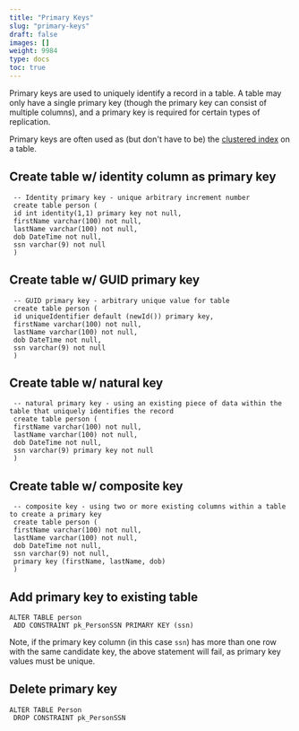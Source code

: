 ```yaml
---
title: "Primary Keys"
slug: "primary-keys"
draft: false
images: []
weight: 9984
type: docs
toc: true
---
```


Primary keys are used to uniquely identify a record in a table. A table may only have a single primary key (though the primary key can consist of multiple columns), and a primary key is required for certain types of replication.

Primary keys are often used as (but don't have to be) the [clustered index][1] on a table.
 
 [1]: http://stackoverflow.com/questions/1251636/what-do-clustered-and-non-clustered-index-actually-mean

## Create table w/ identity column as primary key
     -- Identity primary key - unique arbitrary increment number
     create table person (
     id int identity(1,1) primary key not null,
     firstName varchar(100) not null,
     lastName varchar(100) not null,
     dob DateTime not null,
     ssn varchar(9) not null
     )

## Create table w/ GUID primary key
     -- GUID primary key - arbitrary unique value for table
     create table person (
     id uniqueIdentifier default (newId()) primary key,
     firstName varchar(100) not null,
     lastName varchar(100) not null,
     dob DateTime not null,
     ssn varchar(9) not null
     )

## Create table w/ natural key
     -- natural primary key - using an existing piece of data within the table that uniquely identifies the record
     create table person (
     firstName varchar(100) not null,
     lastName varchar(100) not null,
     dob DateTime not null,
     ssn varchar(9) primary key not null
     )

## Create table w/ composite key
     -- composite key - using two or more existing columns within a table to create a primary key
     create table person (
     firstName varchar(100) not null,
     lastName varchar(100) not null,
     dob DateTime not null,
     ssn varchar(9) not null,
     primary key (firstName, lastName, dob)
     )

 

## Add primary key to existing table
    ALTER TABLE person
     ADD CONSTRAINT pk_PersonSSN PRIMARY KEY (ssn)

Note, if the primary key column (in this case `ssn`) has more than one row with the same candidate key, the above statement will fail, as primary key values must be unique.

## Delete primary key
    ALTER TABLE Person
     DROP CONSTRAINT pk_PersonSSN

